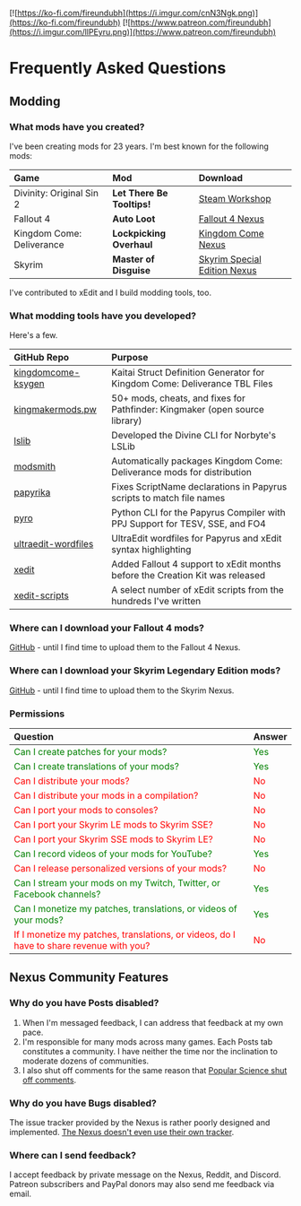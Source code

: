 <!-- TITLE: Frequently Asked Questions -->

[![https://ko-fi.com/fireundubh](https://i.imgur.com/cnN3Ngk.png)](https://ko-fi.com/fireundubh)
[![https://www.patreon.com/fireundubh](https://i.imgur.com/llPEyru.png)](https://www.patreon.com/fireundubh)

# Frequently Asked Questions
## Modding

### What mods have you created?

I've been creating mods for 23 years. I'm best known for the following mods:

Game | Mod | Download
:--- | :--- | :---
Divinity: Original Sin 2 | **Let There Be Tooltips!** | [Steam Workshop](https://steamcommunity.com/sharedfiles/filedetails/?id=1506230499)
Fallout 4 | **Auto Loot** | [Fallout 4 Nexus](https://www.nexusmods.com/fallout4/mods/27719)
Kingdom Come: Deliverance | **Lockpicking Overhaul** | [Kingdom Come Nexus](https://www.nexusmods.com/kingdomcomedeliverance/mods/3)
Skyrim | **Master of Disguise** | [Skyrim Special Edition Nexus](https://www.nexusmods.com/skyrimspecialedition/mods/9959)| 

I've contributed to xEdit and I build modding tools, too.

### What modding tools have you developed?

Here's a few.

GitHub Repo | Purpose
:--- | :---
[kingdomcome-ksygen](https://github.com/fireundubh/kingdomcome-ksygen) | Kaitai Struct Definition Generator for Kingdom Come: Deliverance TBL Files
[kingmakermods.pw](https://github.com/fireundubh/KingmakerMods.pw) | 50+ mods, cheats, and fixes for Pathfinder: Kingmaker (open source library)
[lslib](https://github.com/Norbyte/lslib) | Developed the Divine CLI for Norbyte's LSLib
[modsmith](https://github.com/fireundubh/modsmith) | Automatically packages Kingdom Come: Deliverance mods for distribution
[papyrika](https://github.com/fireundubh/papyrika) | Fixes ScriptName declarations in Papyrus scripts to match file names
[pyro](https://github.com/fireundubh/pyro) | Python CLI for the Papyrus Compiler with PPJ Support for TESV, SSE, and FO4
[ultraedit-wordfiles](https://github.com/fireundubh/ultraedit-wordfiles) | UltraEdit wordfiles for Papyrus and xEdit syntax highlighting
[xedit](https://github.com/TES5Edit/TES5Edit) | Added Fallout 4 support to xEdit months before the Creation Kit was released
[xedit-scripts](https://github.com/fireundubh/xedit-scripts) | A select number of xEdit scripts from the hundreds I've written

### Where can I download your Fallout 4 mods?

[GitHub](http://fireundubh.github.io/fallout4/) - until I find time to upload them to the Fallout 4 Nexus.

### Where can I download your Skyrim Legendary Edition mods?

[GitHub](http://fireundubh.github.io/skyrim/) - until I find time to upload them to the Skyrim Nexus.

### Permissions

Question | Answer
:--- | :---
<font color="green">Can I create patches for your mods?</font> | <font color="green">Yes</font>
<font color="green">Can I create translations of your mods?</font> | <font color="green">Yes</font>
<font color="red">Can I distribute your mods?</font> | <font color="red">No</font>
<font color="red">Can I distribute your mods in a compilation?</font> | <font color="red">No</font>
<font color="red">Can I port your mods to consoles?</font> | <font color="red">No</font>
<font color="red">Can I port your Skyrim LE mods to Skyrim SSE?</font> | <font color="red">No</font>
<font color="red">Can I port your Skyrim SSE mods to Skyrim LE?</font> | <font color="red">No</font>
<font color="green">Can I record videos of your mods for YouTube?</font> | <font color="green">Yes</font>
<font color="red">Can I release personalized versions of your mods?</font> | <font color="red">No</font>
<font color="green">Can I stream your mods on my Twitch, Twitter, or Facebook channels?</font> | <font color="green">Yes</font>
<font color="green">Can I monetize my patches, translations, or videos of your mods?</font> | <font color="green">Yes</font>
<font color="red">If I monetize my patches, translations, or videos, do I have to share revenue with you?</font> | <font color="red">No</font>


## Nexus Community Features

### Why do you have Posts disabled?

1. When I'm messaged feedback, I can address that feedback at my own pace.
2. I'm responsible for many mods across many games. Each Posts tab constitutes a community. I have neither the time nor the inclination to moderate dozens of communities.
3. I also shut off comments for the same reason that [Popular Science shut off comments](https://www.popsci.com/science/article/2013-09/why-were-shutting-our-comments).

### Why do you have Bugs disabled?

The issue tracker provided by the Nexus is rather poorly designed and implemented. [The Nexus doesn't even use their own tracker](https://github.com/Nexus-Mods/web-issues/issues).

### Where can I send feedback?

I accept feedback by private message on the Nexus, Reddit, and Discord. Patreon subscribers and PayPal donors may also send me feedback via email.